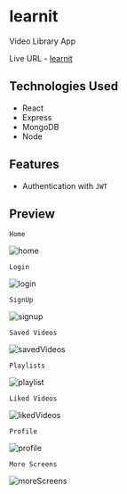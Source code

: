 # learnit

Video Library App

Live URL - [learnit](https://learnit-app.netlify.app/)

## Technologies Used

* React
* Express
* MongoDB
* Node

## Features
*  Authentication with `JWT`

## Preview

`Home`

![home](https://i.ibb.co/hRxgs1T/home.png)

 `Login`

![login](https://i.ibb.co/wM6Wq1R/login.png)

`SignUp`

![signup](https://i.ibb.co/jwnX59c/signup.png)

`Saved Videos`

![savedVideos](https://i.ibb.co/2jnHCRF/saved-Videos.png)

`Playlists`

![playlist](https://i.ibb.co/tmKkztj/playlist.png)

`Liked Videos`

![likedVideos](https://i.ibb.co/ctNsNbW/liked-Videos.png)

`Profile`

![profile](https://i.ibb.co/dDSmJ0S/profile.png)

`More Screens`

![moreScreens](https://i.ibb.co/DMjKmRh/no-Playlist.png)
